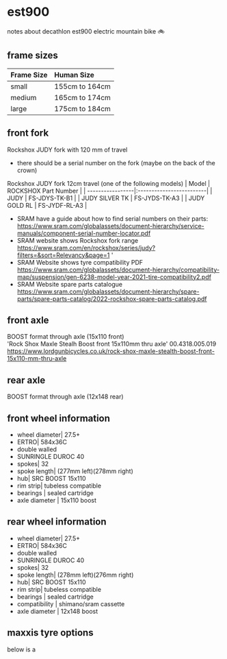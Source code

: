 # est900
notes about decathlon est900 electric mountain bike :bike:

## frame sizes
| Frame Size    | Human Size     | 
| ------------|:-----------------|
| small       | 155cm to 164cm   | 
| medium      | 165cm to 174cm   |
| large       | 175cm to 184cm   |

## front fork
Rockshox JUDY fork with 120 mm of travel <br>
- there should be a serial number on the fork (maybe on the back of the crown)

Rockshox JUDY fork 12cm travel (one of the following models)
| Model            | ROCKSHOX Part Number     | 
| -----------------|:-------------------------|
| JUDY             |      FS-JDYS-TK-B1       | 
| JUDY SILVER TK   |      FS-JYDS-TK-A3       |
| JUDY GOLD RL     |      FS-JYDF-RL-A3       |


- SRAM have a guide about how to find serial numbers on their parts: <br>
https://www.sram.com/globalassets/document-hierarchy/service-manuals/component-serial-number-locator.pdf
- SRAM website shows Rockshox fork range <br>
https://www.sram.com/en/rockshox/series/judy?filters=&sort=Relevancy&page=1 '
- SRAM Website shows tyre compatibility PDF <br>
https://www.sram.com/globalassets/document-hierarchy/compatibility-map/suspension/gen-6238-model-year-2021-tire-compatibility2.pdf
- SRAM Website spare parts catalogue <br>
https://www.sram.com/globalassets/document-hierarchy/spare-parts/spare-parts-catalog/2022-rockshox-spare-parts-catalog.pdf


## front axle
BOOST format through axle (15x110 front) <br>
'Rock Shox Maxle Stealh Boost front 15x110mm thru axle'
00.4318.005.019 <br>
https://www.lordgunbicycles.co.uk/rock-shox-maxle-stealth-boost-front-15x110-mm-thru-axle

## rear axle
BOOST format through axle (12x148 rear) 


## front wheel information
- wheel diameter| 27.5+
- ERTRO| 584x36C
- double walled
- SUNRINGLE DUROC 40
- spokes| 32
- spoke length| (277mm left)(278mm right)
- hub| SRC BOOST 15x110
- rim strip| tubeless compatible
- bearings | sealed cartridge
- axle diameter | 15x110 boost 


## rear wheel information
- wheel diameter| 27.5+
- ERTRO| 584x36C
- double walled
- SUNRINGLE DUROC 40
- spokes| 32
- spoke length| (278mm left)(276mm right)
- hub| SRC BOOST 15x110
- rim strip| tubeless compatible
- bearings | sealed cartridge
- compatibility | shimano/sram cassette
- axle diameter | 12x148 boost 


## maxxis tyre options
below is a




